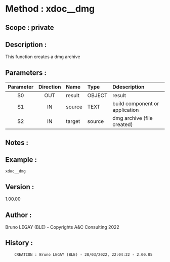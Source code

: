 ﻿# **Method :** xdoc__dmg## **Scope :** private## **Description :** This function creates a dmg archive## **Parameters :** | Parameter | Direction | Name | Type | Ddescription | |:----:|:----:|:----|:----|:----| | $0 | OUT | result | OBJECT | result | | $1 | IN | source | TEXT | build component or application | | $2 | IN | target | source | dmg archive (file created) | ## **Notes :** ## **Example :** ```xdoc__dmg```## **Version :** 1.00.00## **Author :** Bruno LEGAY (BLE) - Copyrights A&C Consulting 2022## **History :**          CREATION : Bruno LEGAY (BLE) - 28/03/2022, 22:04:22 - 2.00.05